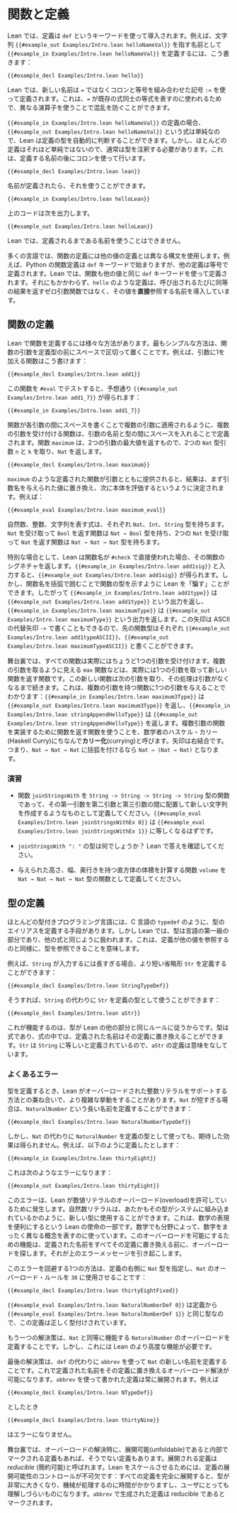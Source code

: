 <!-- # Functions and Definitions -->
# 関数と定義

<!-- In Lean, definitions are introduced using the `def` keyword. For instance, to define the name `{{#example_in Examples/Intro.lean helloNameVal}}` to refer to the string `{{#example_out Examples/Intro.lean helloNameVal}}`, write: -->

Lean では、定義は `def` というキーワードを使って導入されます。例えば、文字列 `{{#example_out Examples/Intro.lean helloNameVal}}` を指す名前として `{{#example_in Examples/Intro.lean helloNameVal}}` を定義するには、こう書きます：

```lean
{{#example_decl Examples/Intro.lean hello}}
```

<!-- In Lean, new names are defined using the colon-equal operator`:=`
rather than `=`. This is because `=` is used to describe equalities
between existing expressions, and using two different operators helps
prevent confusion. -->

Lean では、新しい名前は `=` ではなくコロンと等号を組み合わせた記号 `:=` を使って定義されます。これは、`=` が既存の式同士の等式を表すのに使われるためで、異なる演算子を使うことで混乱を防ぐことができます。

<!-- In the definition of `{{#example_in Examples/Intro.lean helloNameVal}}`, the expression `{{#example_out Examples/Intro.lean helloNameVal}}` is simple enough that Lean is able to determine the definition's type automatically.
However, most definitions are not so simple, so it will usually be necessary to add a type.
This is done using a colon after the name being defined. -->

`{{#example_in Examples/Intro.lean helloNameVal}}` の定義の場合、`{{#example_out Examples/Intro.lean helloNameVal}}` という式は単純なので、Lean は定義の型を自動的に判断することができます。しかし、ほとんどの定義はそれほど単純ではないので、通常は型を注釈する必要があります。これは、定義する名前の後にコロンを使って行います。

```lean
{{#example_decl Examples/Intro.lean lean}}
```

<!-- Now that the names have been defined, they can be used, so -->

名前が定義されたら、それを使うことができます。

``` Lean
{{#example_in Examples/Intro.lean helloLean}}
```

<!-- outputs -->
上のコードは次を出力します。

``` Lean info
{{#example_out Examples/Intro.lean helloLean}}
```

<!-- In Lean, defined names may only be used after their definitions. -->

Lean では、定義されるまである名前を使うことはできません。

<!-- In many languages, definitions of functions use a different syntax than definitions of other values.
For instance, Python function definitions begin with the `def` keyword, while other definitions are defined with an equals sign.
In Lean, functions are defined using the same `def` keyword as other values.
Nonetheless, definitions such as `hello` introduce names that refer _directly_ to their values, rather than to zero-argument functions that return equivalent results each time they are called. -->

多くの言語では、関数の定義には他の値の定義とは異なる構文を使用します。例えば、Python の関数定義は `def` キーワードで始まりますが、他の定義は等号で定義されます。Lean では、関数も他の値と同じ `def` キーワードを使って定義されます。それにもかかわらず、`hello` のような定義は、呼び出されるたびに同等の結果を返すゼロ引数関数ではなく、その値を**直接**参照する名前を導入しています。

<!-- ## Defining Functions -->

## 関数の定義

<!-- There are a variety of ways to define functions in Lean. The simplest is to place the function's arguments before the definition's type, separated by spaces. For instance, a function that adds one to its argument can be written: -->

Lean で関数を定義するには様々な方法があります。最もシンプルな方法は、関数の引数を定義型の前にスペースで区切って置くことです。例えば、引数に1を加える関数はこう書けます：

```lean
{{#example_decl Examples/Intro.lean add1}}
```

<!-- Testing this function with `#eval` gives `{{#example_out Examples/Intro.lean add1_7}}`, as expected: -->

この関数を `#eval` でテストすると、予想通り `{{#example_out Examples/Intro.lean add1_7}}` が得られます：

```lean
{{#example_in Examples/Intro.lean add1_7}}
```

<!-- Just as functions are applied to multiple arguments by writing spaces between each argument, functions that accept multiple arguments are defined with spaces between the arguments' names and types. The function `maximum`, whose result is equal to the greatest of its two arguments, takes two `Nat` arguments `n` and `k` and returns a `Nat`. -->

関数が各引数の間にスペースを書くことで複数の引数に適用されるように、複数の引数を受け付ける関数は、引数の名前と型の間にスペースを入れることで定義されます。関数 `maximum` は、2つの引数の最大値を返すもので、2つの `Nat` 型引数 `n` と `k` を取り、`Nat` を返します。

```lean
{{#example_decl Examples/Intro.lean maximum}}
```

<!-- When a defined function like `maximum` has been provided with its arguments, the result is determined by first replacing the argument names with the provided values in the body, and then evaluating the resulting body. For example: -->

`maximum` のような定義された関数が引数とともに提供されると、結果は、まず引数名を与えられた値に置き換え、次に本体を評価するというように決定されます。例えば：

```lean
{{#example_eval Examples/Intro.lean maximum_eval}}
```

<!-- Expressions that evaluate to natural numbers, integers, and strings have types that say this (`Nat`, `Int`, and `String`, respectively).
This is also true of functions.
A function that accepts a `Nat` and returns a `Bool` has type `Nat → Bool`, and a function that accepts two `Nat`s and returns a `Nat` has type `Nat → Nat → Nat`. -->

自然数、整数、文字列を表す式は、それぞれ `Nat`、`Int`、`String` 型を持ちます。`Nat` を受け取って `Bool` を返す関数は `Nat → Bool` 型を持ち、2つの `Nat` を受け取って `Nat` を返す関数は `Nat → Nat → Nat` 型を持ちます。

<!-- As a special case, Lean returns a function's signature when its name is used directly with `#check`.
Entering `{{#example_in Examples/Intro.lean add1sig}}` yields `{{#example_out Examples/Intro.lean add1sig}}`.
However, Lean can be "tricked" into showing the function's type by writing the function's name in parentheses, which causes the function to be treated as an ordinary expression, so `{{#example_in Examples/Intro.lean add1type}}` yields `{{#example_out Examples/Intro.lean add1type}}` and `{{#example_in Examples/Intro.lean maximumType}}` yields `{{#example_out Examples/Intro.lean maximumType}}`.
This arrow can also be written with an ASCII alternative arrow `->`, so the preceding function types can be written `{{#example_out Examples/Intro.lean add1typeASCII}}` and `{{#example_out Examples/Intro.lean maximumTypeASCII}}`, respectively. -->

特別な場合として、Lean は関数名が `#check` で直接使われた場合、その関数のシグネチャを返します。`{{#example_in Examples/Intro.lean add1sig}}` と入力すると、`{{#example_out Examples/Intro.lean add1sig}}` が得られます。しかし、関数名を括弧で囲むことで関数の型を示すように Lean を「騙す」ことができます。したがって `{{#example_in Examples/Intro.lean add1type}}` は `{{#example_out Examples/Intro.lean add1type}}` という出力を返し、`{{#example_in Examples/Intro.lean maximumType}}` は `{{#example_out Examples/Intro.lean maximumType}}` という出力を返します。この矢印は ASCII の代替矢印 `->` で書くこともできるので、先の関数型はそれぞれ `{{#example_out Examples/Intro.lean add1typeASCII}}`、`{{#example_out Examples/Intro.lean maximumTypeASCII}}` と書くことができます。

<!-- Behind the scenes, all functions actually expect precisely one argument.
Functions like `maximum` that seem to take more than one argument are in fact functions that take one argument and then return a new function.
This new function takes the next argument, and the process continues until no more arguments are expected.
This can be seen by providing one argument to a multiple-argument function: `{{#example_in Examples/Intro.lean maximum3Type}}` yields `{{#example_out Examples/Intro.lean maximum3Type}}` and `{{#example_in Examples/Intro.lean stringAppendHelloType}}` yields `{{#example_out Examples/Intro.lean stringAppendHelloType}}`.
Using a function that returns a function to implement multiple-argument functions is called _currying_ after the mathematician Haskell Curry.
Function arrows associate to the right, which means that `Nat → Nat → Nat` should be parenthesized `Nat → (Nat → Nat)`. -->

舞台裏では、すべての関数は実際にはちょうど1つの引数を受け付けます。複数の引数を取るように見える `max` 関数などは、実際には1つの引数を取って新しい関数を返す関数です。この新しい関数は次の引数を取り、その処理は引数がなくなるまで続きます。これは、複数の引数を持つ関数に1つの引数を与えることでわかります：`{{#example_in Examples/Intro.lean maximum3Type}}` は `{{#example_out Examples/Intro.lean maximum3Type}}` を返し、`{{#example_in Examples/Intro.lean stringAppendHelloType}}` は `{{#example_out Examples/Intro.lean stringAppendHelloType}}` を返します。複数引数の関数を実装するために関数を返す関数を使うことを、数学者のハスケル・カリー(Haskell Curry)にちなんで**カリー化**(currying)と呼びます。矢印は右結合です。つまり、`Nat → Nat → Nat` に括弧を付けるなら `Nat → (Nat → Nat)` となります。

<!-- ### Exercises -->
### 演習

 <!-- * Define the function `joinStringsWith` with type `String -> String -> String -> String` that creates a new string by placing its first argument between its second and third arguments. `{{#example_eval Examples/Intro.lean joinStringsWithEx 0}}` should evaluate to `{{#example_eval Examples/Intro.lean joinStringsWithEx 1}}`. -->
 * 関数 `joinStringsWith` を `String -> String -> String -> String` 型の関数であって、その第一引数を第二引数と第三引数の間に配置して新しい文字列を作成するようなものとして定義してください。`{{#example_eval Examples/Intro.lean joinStringsWithEx 0}}` は `{{#example_eval Examples/Intro.lean joinStringsWithEx 1}}` に等しくなるはずです。
 <!-- * What is the type of `joinStringsWith ": "`? Check your answer with Lean. -->
 * `joinStringsWith ": "` の型は何でしょうか？ Lean で答えを確認してください。
 <!-- * Define a function `volume` with type `Nat → Nat → Nat → Nat` that computes the volume of a rectangular prism with the given height, width, and depth. -->
 * 与えられた高さ、幅、奥行きを持つ直方体の体積を計算する関数 `volume` を `Nat → Nat → Nat → Nat` 型の関数として定義してください。

<!-- ## Defining Types -->
## 型の定義

<!-- Most typed programming languages have some means of defining aliases for types, such as C's `typedef`.
In Lean, however, types are a first-class part of the language - they are expressions like any other.
This means that definitions can refer to types just as well as they can refer to other values. -->

ほとんどの型付きプログラミング言語には、C 言語の `typedef` のように、型のエイリアスを定義する手段があります。しかし Lean では、型は言語の第一級の部分であり、他の式と同じように扱われます。これは、定義が他の値を参照するのと同様に、型を参照できることを意味します。

<!-- For instance, if ``String`` is too much to type, a shorter abbreviation ``Str`` can be defined: -->

例えば、`String` が入力するには長すぎる場合、より短い省略形 `Str` を定義することができます：

```lean
{{#example_decl Examples/Intro.lean StringTypeDef}}
```

<!-- It is then possible to use ``Str`` as a definition's type instead of ``String``: -->

そうすれば、`String` の代わりに `Str` を定義の型として使うことができます：

```lean
{{#example_decl Examples/Intro.lean aStr}}
```

<!-- The reason this works is that types follow the same rules as the rest of Lean.
Types are expressions, and in an expression, a defined name can be replaced with its definition.
Because ``Str`` has been defined to mean ``String``, the definition of ``aStr`` makes sense. -->

これが機能するのは、型が Lean の他の部分と同じルールに従うからです。型は式であり、式の中では、定義された名前はその定義に置き換えることができます。`Str` は `String` に等しいと定義されているので、`aStr` の定義は意味をなしています。

<!-- ### Messages You May Meet -->
### よくあるエラー

<!-- Experimenting with using definitions for types is made more complicated by the way that Lean supports overloaded integer literals.
If ``Nat`` is too short, a longer name ``NaturalNumber`` can be defined: -->

型を定義するとき、Lean がオーバーロードされた整数リテラルをサポートする方法との兼ね合いで、より複雑な挙動をすることがあります。`Nat` が短すぎる場合は、`NaturalNumber` という長い名前を定義することができます：

```lean
{{#example_decl Examples/Intro.lean NaturalNumberTypeDef}}
```

<!-- However, using ``NaturalNumber`` as a definition's type instead of ``Nat`` does not have the expected effect.
In particular, the definition: -->

しかし、`Nat` の代わりに `NaturalNumber` を定義の型として使っても、期待した効果は得られません。例えば、以下のように定義したとします：

```lean
{{#example_in Examples/Intro.lean thirtyEight}}
```

<!-- results in the following error: -->
これは次のようなエラーになります：

```output error
{{#example_out Examples/Intro.lean thirtyEight}}
```

<!-- This error occurs because Lean allows number literals to be _overloaded_.
When it makes sense to do so, natural number literals can be used for new types, just as if those types were built in to the system.
This is part of Lean's mission of making it convenient to represent mathematics, and different branches of mathematics use number notation for very different purposes.
The specific feature that allows this overloading does not replace all defined names with their definitions before looking for overloading, which is what leads to the error message above. -->

このエラーは、Lean が数値リテラルのオーバーロード(overload)を許可しているために発生します。自然数リテラルは、あたかもその型がシステムに組み込まれているかのように、新しい型に使用することができます。これは、数学の表現を便利にするという Lean の使命の一部です。数学でも分野によって、数字をまったく異なる概念を表すのに使っています。このオーバーロードを可能にするための機能は、定義された名前をすべてその定義に置き換える前に、オーバーロードを探します。それが上のエラーメッセージを引き起こします。

<!-- One way to work around this limitation is by providing the type `Nat` on the right-hand side of the definition, causing `Nat`'s overloading rules to be used for `38`: -->

このエラーを回避する1つの方法は、定義の右側に `Nat` 型を指定し、`Nat` のオーバーロード・ルールを `38` に使用させることです：

```lean
{{#example_decl Examples/Intro.lean thirtyEightFixed}}
```
<!-- The definition is still type-correct because `{{#example_eval Examples/Intro.lean NaturalNumberDef 0}}` is the same type as `{{#example_eval Examples/Intro.lean NaturalNumberDef 1}}`—by definition! -->

`{{#example_eval Examples/Intro.lean NaturalNumberDef 0}}` は定義から `{{#example_eval Examples/Intro.lean NaturalNumberDef 1}}` と同じ型なので、この定義は正しく型付けされています。

<!-- Another solution is to define an overloading for `NaturalNumber` that works equivalently to the one for `Nat`.
This requires more advanced features of Lean, however. -->

もう一つの解決策は、`Nat` と同等に機能する `NaturalNumber` のオーバーロードを定義することです。しかし、これには Lean のより高度な機能が必要です。

<!-- Finally, defining the new name for `Nat` using `abbrev` instead of `def` allows overloading resolution to replace the defined name with its definition.
Definitions written using `abbrev` are always unfolded.
For instance, -->

最後の解決策は、`def` の代わりに `abbrev` を使って `Nat` の新しい名前を定義することです。これで定義された名前をその定義に置き換えるオーバーロード解決が可能になります。`abbrev` を使って書かれた定義は常に展開されます。例えば

```lean
{{#example_decl Examples/Intro.lean NTypeDef}}
```
<!-- and -->
としたとき
```lean
{{#example_decl Examples/Intro.lean thirtyNine}}
```
<!-- are accepted without issue. -->
はエラーになりません。

<!-- Behind the scenes, some definitions are internally marked as being unfoldable during overload resolution, while others are not.
Definitions that are to be unfolded are called _reducible_.
Control over reducibility is essential to allow Lean to scale: fully unfolding all definitions can result in very large types that are slow for a machine to process and difficult for users to understand.
Definitions produced with `abbrev` are marked as reducible. -->

舞台裏では、オーバーロードの解決時に、展開可能(unfoldable)であると内部でマークされる定義もあれば、そうでない定義もあります。展開される定義は *reducible* (簡約可能)と呼ばれます。Lean をスケールさせるためには、定義の展開可能性のコントロールが不可欠です：すべての定義を完全に展開すると、型が非常に大きくなり、機械が処理するのに時間がかかりますし、ユーザにとっても理解しづらいものになります。`abbrev` で生成された定義は reducible であるとマークされます。